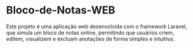 # Bloco-de-Notas-WEB
Este projeto é uma aplicação web desenvolvida com o framework Laravel, que simula um bloco de notas online, permitindo que usuários criem, editem, visualizem e excluam anotações de forma simples e intuitiva.
